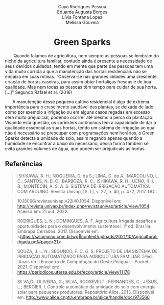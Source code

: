 <center>Cayo Rodrigues Pessoa</center>

<center>Eduarda Augusta Borges</center>

<center>Lívia Fontana Lopes</center>

<center>Melissa Gouveia</center>

# **<center>Green Sparks</center>**

&nbsp;&nbsp;&nbsp;&nbsp;&nbsp;&nbsp; Quando falamos de agricultura, nem sempre as pessoas se lembram do nicho da
agricultura familiar, contudo ainda é presente a necessidade de seus devidos cuidados,
tendo em mente que parte das pessoas tem uma vida muito corrida a que a manutenção
das hortas residenciais não se encaixa em suas rotinas. “Observa-se nas grandes cidades
uma crescente criação de hortas caseiras, para assim obter hortaliças frescas e de boa
qualidade. Mas nem todas as pessoas têm tempo para cuidar de sua horta. [...]” Segundo
Rafael et al. (2016)

&nbsp;&nbsp;&nbsp;&nbsp;&nbsp;&nbsp;A manutenção desse pequeno cultivo residencial é algo de extrema importância
para o crescimento saudável das plantas, se deixada de lado como por exemplo a irrigação
ou em alguns casos regadas em excesso será muito prejudicial, podendo ocorrer até
mesmo a perca da plantação. Visando esta questão, os sprinklers autônomos tem a
capacidade de dar a qualidade essencial as suas hortas, tendo um sistema de irrigação ao
qual não é necessário se preocupar com programações nem horários, o Green Sparks
detecta a umidade do solo, assim regando apenas quando a humidade se encontrar a baixo
do necessário, dessa forma também se evita grandes volumes de água, que podem ser
prejudicais as hortas.

## Referências

> ISHIKAWA, R. H.; NOGUEIRA, D. da S.; LIMA, G. de A.; MARCOLINO, L. C.;
> SANTOS, N. B. O.; BARBOZA, R. C.; ISHIKAWA, R. H.; UENO, R. I. B.;
> MONTECIN, A. S. A. S. SISTEMA DE IRRIGAÇÃO AUTOMÁTICA COM
> ARDUINO. Revista Univap, [S. l.], v. 22, n. 40, p. 472, 2017. DOI:

> 10.18066/revistaunivap.v22i40.1054. Disponível em:
> <http://revista.univap.br/index.php/revistaunivap/article/view/1054>. Acesso em: 21 out. 2022.

> RODRIGUES, L. N.; DOMINGUES, A. F. Agricultura Irrigada desafios e oportunidades
> para o desenvolvimento sustentável. 1ª ed. Brasília: Embrapa Cerrados. 2017. Disponível
> em: <https://salommao.com.br/wpcontent/uploads/2021/10/AgriculturaIrrigada.pdf#page=21>

> SOUZA, J. L. N.; SEGUNDO, F. C. G. S. PROJETO DE UM SISTEMA DE
> IRRIGAÇÃO AUTOMATIZADO PARA AGRICULTURA FAMILIAR. 5ªed. :Anais
> do II Encontro de Computação do Oeste Potiguar – Pocket. 2021. Disponível em:
> <https://periodicos.ufersa.edu.br/ecop/article/view/11178>

> SILVA,D.; OLIVEIRA, G.; SILVA, ROOSEVELT.; FERNANDES, C.; JESUS, L.;
> BERGIER, I. Controle automático da umidade do solo com energia solar para pequenos
> produtores. Repositório Alice. 2013. Disponível em:
> <http://www.alice.cnptia.embrapa.br/alice/handle/doc/973560>
